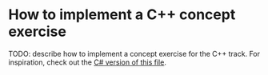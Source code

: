 # How to implement a C++ concept exercise

TODO: describe how to implement a concept exercise for the C++ track. For inspiration, check out the [C# version of this file][csharp-implementing].

[csharp-implementing]: ../../csharp/docs/implementing-a-concept-exercise.md
